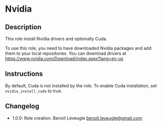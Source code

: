 # Nvidia

## Description

This role install Nvidia drivers and optionally Cuda.

To use this role, you need to have downloaded Nvidia packages and add them
to your local repositories.
You can download drivers at https://www.nvidia.com/Download/index.aspx?lang=en-us

## Instructions

By default, Cuda is not installed by the role. To enable Cuda installation, set
`nvidia_install_cuda` to true.

## Changelog

* 1.0.0: Role creation. Benoit Leveugle <benoit.leveugle@gmail.com>
